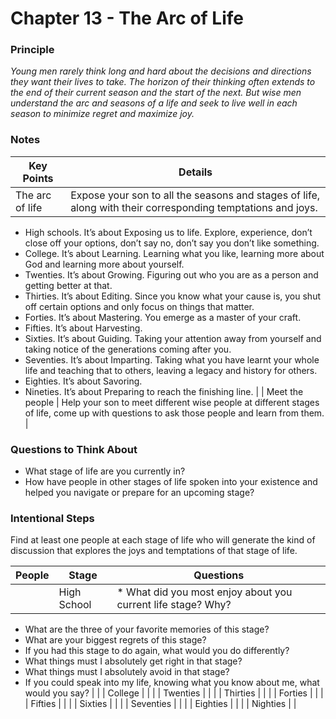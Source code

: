 # Chapter 13 - The Arc of Life

### Principle

*Young men rarely think long and hard about the decisions and directions they want their lives to take. The horizon of their thinking often extends to the end of their current season and the start of the next. But wise men understand the arc and seasons of a life and seek to live well in each season to minimize regret and maximize joy.* 

### Notes

| Key Points | Details |
| --- | --- |
| The arc of life | Expose your son to all the seasons and stages of life, along with their corresponding temptations and joys. 

* High schools. It’s about Exposing us to life. Explore, experience, don’t close off your options, don’t say no, don’t say you don’t like something.
* College. It’s about Learning. Learning what you like, learning more about God and learning more about yourself.
* Twenties. It’s about Growing. Figuring out who you are as a person and getting better at that. 
* Thirties. It’s about Editing. Since you know what your cause is, you shut off certain options and only focus on things that matter.
* Forties. It’s about Mastering. You emerge as a master of your craft.
* Fifties. It’s about Harvesting. 
* Sixties. It’s about Guiding. Taking your attention away from yourself and taking notice of the generations coming after you.
* Seventies. It’s about Imparting. Taking what you have learnt your whole life and teaching that to others, leaving a legacy and history for others.
* Eighties. It’s about Savoring. 
* Nineties. It’s about Preparing to reach the finishing line. |
| Meet the people | Help your son to meet different wise people at different stages of life, come up with questions to ask those people and learn from them.  |

### Questions to Think About

- What stage of life are you currently in?
- How have people in other stages of life spoken into your existence and helped you navigate or prepare for an upcoming stage?

### Intentional Steps

Find at least one people at each stage of life who will generate the kind of discussion that explores the joys and temptations of that stage of life.

| People | Stage | Questions |
| --- | --- | --- |
|  | High School | * What did you most enjoy about you current life stage? Why?
* What are the three of your favorite memories of this stage?
* What are your biggest regrets of this stage?
* If you had this stage to do again, what would you do differently?
* What things must I absolutely get right in that stage?
* What things must I absolutely avoid in that stage?
* If you could speak into my life, knowing what you know about me, what would you say? |
|  | College |  |
|  | Twenties |  |
|  | Thirties |  |
|  | Forties  |  |
|  | Fifties  |  |
|  | Sixties |  |
|  | Seventies |  |
|  | Eighties |  |
|  | Nighties |  |
